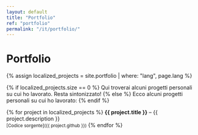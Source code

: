 ```yaml
---
layout: default
title: "Portfolio"
ref: "portfolio"
permalink: "/it/portfolio/"
---
```

# Portfolio  

{% assign localized_projects = site.portfolio | where: "lang", page.lang %}

{% if localized_projects.size == 0 %}
Qui troverai alcuni progetti personali su cui ho lavorato. Resta sintonizzato!
{% else %}
Ecco alcuni progetti personali su cui ho lavorato:
{% endif %}

{% for project in localized_projects %}
**{{ project.title }}** – {{ project.description }}  
<small>[Codice sorgente]({{ project.github }})</small>
{% endfor %}